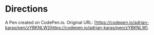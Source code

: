 # Directions

A Pen created on CodePen.io. Original URL: [https://codepen.io/adrian-karas/pen/zYBKNLW](https://codepen.io/adrian-karas/pen/zYBKNLW).


